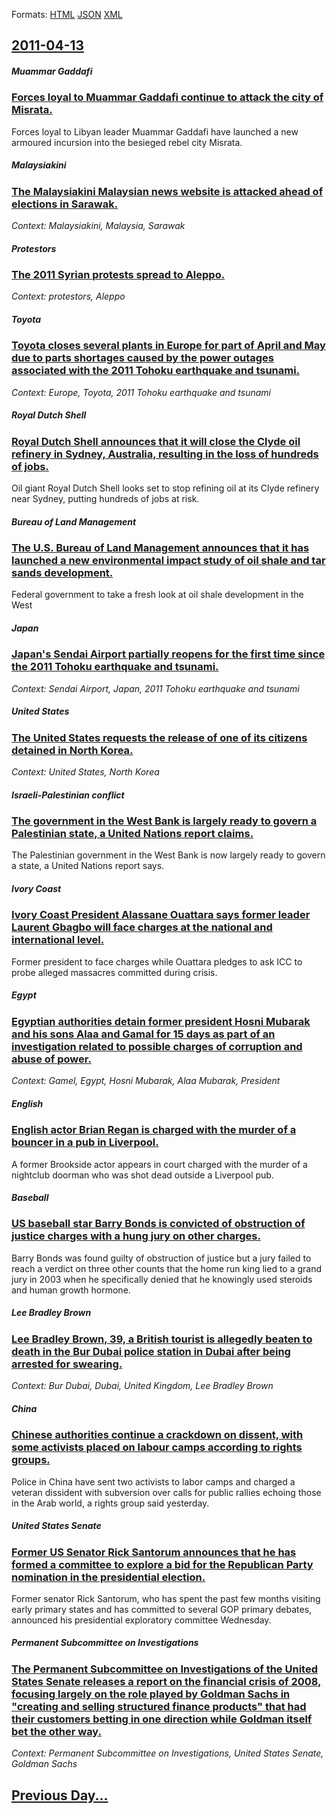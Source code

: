 
Formats: [HTML](2011/04/13/index.html)  [JSON](2011/04/13/index.json)  [XML](2011/04/13/index.xml)  

## [2011-04-13](/news/2011/04/13/index.md)

##### Muammar Gaddafi
### [Forces loyal to Muammar Gaddafi continue to attack the city of Misrata. ](/news/2011/04/13/forces-loyal-to-muammar-gaddafi-continue-to-attack-the-city-of-misrata.md)
Forces loyal to Libyan leader Muammar Gaddafi have launched a new armoured incursion into the besieged rebel city Misrata.

##### Malaysiakini
### [The Malaysiakini Malaysian news website is attacked ahead of elections in Sarawak. ](/news/2011/04/13/the-malaysiakini-malaysian-news-website-is-attacked-ahead-of-elections-in-sarawak.md)
_Context: Malaysiakini, Malaysia, Sarawak_

##### Protestors
### [The 2011 Syrian protests spread to Aleppo. ](/news/2011/04/13/the-2011-syrian-protests-spread-to-aleppo.md)
_Context: protestors, Aleppo_

##### Toyota
### [Toyota closes several plants in Europe for part of April and May due to parts shortages caused by the power outages associated with the 2011 Tohoku earthquake and tsunami. ](/news/2011/04/13/toyota-closes-several-plants-in-europe-for-part-of-april-and-may-due-to-parts-shortages-caused-by-the-power-outages-associated-with-the-2011.md)
_Context: Europe, Toyota, 2011 Tohoku earthquake and tsunami_

##### Royal Dutch Shell
### [Royal Dutch Shell announces that it will close the Clyde oil refinery in Sydney, Australia, resulting in the loss of hundreds of jobs. ](/news/2011/04/13/royal-dutch-shell-announces-that-it-will-close-the-clyde-oil-refinery-in-sydney-australia-resulting-in-the-loss-of-hundreds-of-jobs.md)
Oil giant Royal Dutch Shell looks set to stop refining oil at its Clyde refinery near Sydney, putting hundreds of jobs at risk.

##### Bureau of Land Management
### [The U.S. Bureau of Land Management announces that it has launched a new environmental impact study of oil shale and tar sands development. ](/news/2011/04/13/the-u-s-bureau-of-land-management-announces-that-it-has-launched-a-new-environmental-impact-study-of-oil-shale-and-tar-sands-development.md)
Federal government to take a fresh look at oil shale development in the West

##### Japan
### [Japan's Sendai Airport partially reopens for the first time since the 2011 Tohoku earthquake and tsunami. ](/news/2011/04/13/japan-s-sendai-airport-partially-reopens-for-the-first-time-since-the-2011-tahoku-earthquake-and-tsunami.md)
_Context: Sendai Airport, Japan, 2011 Tohoku earthquake and tsunami_

##### United States
### [The United States requests the release of one of its citizens detained in North Korea. ](/news/2011/04/13/the-united-states-requests-the-release-of-one-of-its-citizens-detained-in-north-korea.md)
_Context: United States, North Korea_

##### Israeli-Palestinian conflict
### [The government in the West Bank is largely ready to govern a Palestinian state, a United Nations report claims. ](/news/2011/04/13/the-government-in-the-west-bank-is-largely-ready-to-govern-a-palestinian-state-a-united-nations-report-claims.md)
The Palestinian government in the West Bank is now largely ready to govern a state, a United Nations report says.

##### Ivory Coast
### [Ivory Coast President Alassane Ouattara says former leader Laurent Gbagbo will face charges at the national and international level. ](/news/2011/04/13/ivory-coast-president-alassane-ouattara-says-former-leader-laurent-gbagbo-will-face-charges-at-the-national-and-international-level.md)
Former president to face charges while Ouattara pledges to ask ICC to probe alleged massacres committed during crisis.

##### Egypt
### [Egyptian authorities detain former president Hosni Mubarak and his sons Alaa and Gamal for 15 days as part of an investigation related to possible charges of corruption and abuse of power. ](/news/2011/04/13/egyptian-authorities-detain-former-president-hosni-mubarak-and-his-sons-alaa-and-gamal-for-15-days-as-part-of-an-investigation-related-to-po.md)
_Context: Gamel, Egypt, Hosni Mubarak, Alaa Mubarak, President_

##### English
### [English actor Brian Regan is charged with the murder of a bouncer in a pub in Liverpool. ](/news/2011/04/13/english-actor-brian-regan-is-charged-with-the-murder-of-a-bouncer-in-a-pub-in-liverpool.md)
A former Brookside actor appears in court charged with the murder of a nightclub doorman who was shot dead outside a Liverpool pub.

##### Baseball
### [US baseball star Barry Bonds is convicted of obstruction of justice charges with a hung jury on other charges. ](/news/2011/04/13/us-baseball-star-barry-bonds-is-convicted-of-obstruction-of-justice-charges-with-a-hung-jury-on-other-charges.md)
Barry Bonds was found guilty of obstruction of justice but a jury failed to reach a verdict on three other counts that the home run king lied to a grand jury in 2003 when he specifically denied that he knowingly used steroids and human growth hormone.

##### Lee Bradley Brown
### [Lee Bradley Brown, 39, a British tourist is allegedly beaten to death in the Bur Dubai police station in Dubai after being arrested for swearing. ](/news/2011/04/13/lee-bradley-brown-39-a-british-tourist-is-allegedly-beaten-to-death-in-the-bur-dubai-police-station-in-dubai-after-being-arrested-for-swea.md)
_Context: Bur Dubai, Dubai, United Kingdom, Lee Bradley Brown_

##### China
### [Chinese authorities continue a crackdown on dissent, with some activists placed on labour camps according to rights groups. ](/news/2011/04/13/chinese-authorities-continue-a-crackdown-on-dissent-with-some-activists-placed-on-labour-camps-according-to-rights-groups.md)
Police in China have sent two activists to labor camps and charged a veteran dissident with subversion over calls for public rallies echoing those in the Arab world, a rights group said yesterday.

##### United States Senate
### [Former US Senator Rick Santorum announces that he has formed a committee to explore a bid for the Republican Party nomination in the presidential election. ](/news/2011/04/13/former-us-senator-rick-santorum-announces-that-he-has-formed-a-committee-to-explore-a-bid-for-the-republican-party-nomination-in-the-preside.md)
Former senator Rick Santorum, who has spent the past few months visiting early primary states and has committed to several GOP primary debates, announced his presidential exploratory committee Wednesday.

##### Permanent Subcommittee on Investigations
### [The Permanent Subcommittee on Investigations of the United States Senate releases a report on the financial crisis of 2008, focusing largely on the role played by Goldman Sachs in "creating and selling structured finance products" that had their customers betting in one direction while Goldman itself bet the other way. ](/news/2011/04/13/the-permanent-subcommittee-on-investigations-of-the-united-states-senate-releases-a-report-on-the-financial-crisis-of-2008-focusing-largely.md)
_Context: Permanent Subcommittee on Investigations, United States Senate, Goldman Sachs_

## [Previous Day...](/news/2011/04/12/index.md)

